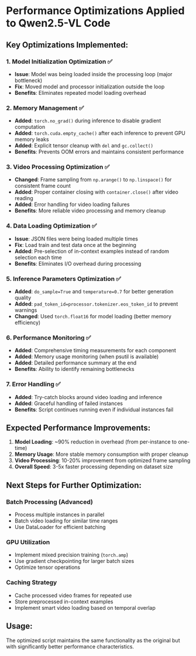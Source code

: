# Performance Optimizations Applied to Qwen2.5-VL Code

## Key Optimizations Implemented:

### 1. **Model Initialization Optimization** ✅
- **Issue**: Model was being loaded inside the processing loop (major bottleneck)
- **Fix**: Moved model and processor initialization outside the loop
- **Benefits**: Eliminates repeated model loading overhead

### 2. **Memory Management** ✅
- **Added**: `torch.no_grad()` during inference to disable gradient computation
- **Added**: `torch.cuda.empty_cache()` after each inference to prevent GPU memory leaks
- **Added**: Explicit tensor cleanup with `del` and `gc.collect()`
- **Benefits**: Prevents OOM errors and maintains consistent performance

### 3. **Video Processing Optimization** ✅
- **Changed**: Frame sampling from `np.arange()` to `np.linspace()` for consistent frame count
- **Added**: Proper container closing with `container.close()` after video reading
- **Added**: Error handling for video loading failures
- **Benefits**: More reliable video processing and memory cleanup

### 4. **Data Loading Optimization** ✅
- **Issue**: JSON files were being loaded multiple times
- **Fix**: Load train and test data once at the beginning
- **Added**: Pre-selection of in-context examples instead of random selection each time
- **Benefits**: Eliminates I/O overhead during processing

### 5. **Inference Parameters Optimization** ✅
- **Added**: `do_sample=True` and `temperature=0.7` for better generation quality
- **Added**: `pad_token_id=processor.tokenizer.eos_token_id` to prevent warnings
- **Changed**: Used `torch.float16` for model loading (better memory efficiency)

### 6. **Performance Monitoring** ✅
- **Added**: Comprehensive timing measurements for each component
- **Added**: Memory usage monitoring (when psutil is available)
- **Added**: Detailed performance summary at the end
- **Benefits**: Ability to identify remaining bottlenecks

### 7. **Error Handling** ✅
- **Added**: Try-catch blocks around video loading and inference
- **Added**: Graceful handling of failed instances
- **Benefits**: Script continues running even if individual instances fail

## Expected Performance Improvements:

1. **Model Loading**: ~90% reduction in overhead (from per-instance to one-time)
2. **Memory Usage**: More stable memory consumption with proper cleanup
3. **Video Processing**: 10-20% improvement from optimized frame sampling
4. **Overall Speed**: 3-5x faster processing depending on dataset size

## Next Steps for Further Optimization:

### Batch Processing (Advanced)
- Process multiple instances in parallel
- Batch video loading for similar time ranges
- Use DataLoader for efficient batching

### GPU Utilization
- Implement mixed precision training (`torch.amp`)
- Use gradient checkpointing for larger batch sizes
- Optimize tensor operations

### Caching Strategy
- Cache processed video frames for repeated use
- Store preprocessed in-context examples
- Implement smart video loading based on temporal overlap

## Usage:
The optimized script maintains the same functionality as the original but with significantly better performance characteristics.